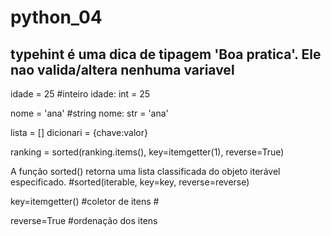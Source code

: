 # python_04

## typehint é uma dica de tipagem 'Boa pratica'. Ele nao valida/altera nenhuma variavel 

idade = 25 #inteiro
idade: int = 25

nome = 'ana' #string
nome: str = 'ana'

lista = []
dicionari = {chave:valor}

ranking = sorted(ranking.items(), key=itemgetter(1), reverse=True)

A função sorted() retorna uma lista classificada do objeto iterável especificado.
#sorted(iterable, key=key, reverse=reverse)

key=itemgetter()
#coletor de itens #

reverse=True
#ordenação dos itens
